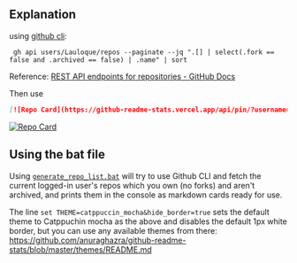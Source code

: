 ## Explanation

using [github cli](https://github.com/cli/cli):

```
 gh api users/Lauloque/repos --paginate --jq ".[] | select(.fork == false and .archived == false) | .name" | sort
```

Reference: [REST API endpoints for repositories - GitHub Docs](https://docs.github.com/en/rest/repos/repos?apiVersion=2022-11-28#list-repositories-for-a-user)

Then use 

```md
[![Repo Card](https://github-readme-stats.vercel.app/api/pin/?username=Lauloque&repo=convertRotationMode&theme=catppuccin_mocha)](https://github.com/Lauloque/convertRotationMode)
```
[![Repo Card](https://github-readme-stats.vercel.app/api/pin/?username=Lauloque&repo=convertRotationMode&theme=catppuccin_mocha&hide_border=true)](https://github.com/Lauloque/convertRotationMode)

## Using the bat file

Using [`generate_repo_list.bat`](https://github.com/Lauloque/Lauloque/blob/main/generate_repo_list.bat) will try to use Github CLI and fetch the current logged-in user's repos which you own (no forks) and aren't archived, and prints them in the console as markdown cards ready for use.

The line `set THEME=catppuccin_mocha&hide_border=true` sets the default theme to Catppuchin mocha as the above and disables the default 1px white border, but you can use any available themes from there: https://github.com/anuraghazra/github-readme-stats/blob/master/themes/README.md
